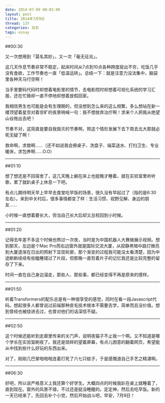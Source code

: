 ```yaml
---
date: 2014-07-09 00:02:00
layout: post
title: 2014年7月9日
thread: 137
categories: 日志
tags: essay
---
```


##00:30

又一次想用到「莫名其妙」，又一次「毫无征兆」。

这几天作息节奏非常不稳定，起床时间从7点到10点各种跨度层出不穷，吃饭几乎没有食欲，工作节奏也一直「低温运转」。总结一下：就是注意力没法集中，脑袋里各种天马行空啊！

当手里要码代码时却想着电影里的情节，去电影院时却想着可视化系统的学习汇报，还在忙碌却一直不停地却想着放假回家。

我相信男生也可能是会有生理期的，但没想到怎么来的这么频繁，多么想站在新一楼顶望着星空对着空旷的夜景呐喊一句：我不想放弃治疗啊！求来个人把我从绝望山谷拖出去吧！

节奏不对，这简直是要自我毁灭的节奏啊，照这个情形发展下去下周去北大那就必死无疑了啊！

救命啊，求救啊……（还不如说我会擦桌子、洗盘子、端菜送水、打扫卫生、专业暖床，求包养啊……O.O）

----

##01:10

想了想还是不回宿舍了，这几天晚上躺在床上也挺晚才睡着，就在实验室里听听歌，累了就趴桌子上休息一下吧。

有点儿期待明天早上早早去食堂吃早饭的场景，很久没有早起过了（指的是6:30左右）。来到中关村后，很多事情都变了样：生活习惯、视野见解、身边的朋友……

小时候一直想着要长大，但当自己长大后却又总校回到小时候。

----

##01:20

记得去年差不多这个时候也熬过一次夜，当时是为中国机器人大赛做展示视频。想到那天，左边是个Mac Pro而右边窗外就是国际交流大厦，从寂静黑暗中路灯微亮到大厦逐渐在日出的照射下显现轮廓，那个渐变的过程我可能没太看清楚，因为中途断断续续有些瞌睡错过了片段，但那晚一直剪着片子的记忆我还是比较完整的留存了下来。

时间一直在自己身边溜走，那些人、那些事，都已经变得不再是原来的摸样。 

----

##01:50

听着Transformers的配乐总是有一种很享受的感觉，同时在看一段Javascript代码。想起很多人都曾说过前端那种皮毛技术根本不需要去学，简单而且没价值。想到曾经也被绕进去过，也曾对他们的话深信不疑。

----

##02:50

这个时候还能听到走廊里传来的关门声，说明夜猫子不止我一个啊。又不知道是哪个学长在实验室刷夜了。我还是琐碎的望着屏幕，有点儿困意的翻着网页，希望能从中找到些什么好玩的东西出来。

对了，刚刚几巴掌啪啪啪连着打死了六七只蚊子，于是感慨道自己手艺之精湛啊。

----

##06:30

好吧，所以说严格意义上我还算个好学生。大概四点的时候我趴在桌上就睡着了，直到现在。窗外的风景不错，不过还是挺没睡醒的。定定神，然后去吃早饭。新的一天已经来了，先回去补个小觉，然后开始战斗吧，早安，7月9日！
